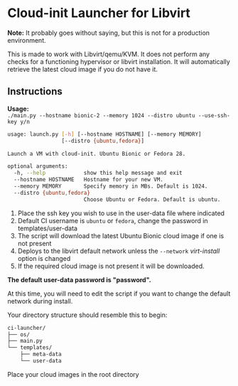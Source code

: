 # Cloud-init Launcher for Libvirt

__Note:__ It probably goes without saying, but this is not for a production environment.

This is made to work with Libvirt/qemu/KVM. It does not perform any checks for a functioning hypervisor 
or libvirt installation. It will automatically retrieve the latest cloud image if you do not have it.  

## Instructions

__Usage:__  
`./main.py --hostname bionic-2 --memory 1024 --distro ubuntu --use-ssh-key y/n`

```bash
usage: launch.py [-h] [--hostname HOSTNAME] [--memory MEMORY]
                 [--distro {ubuntu,fedora}]

Launch a VM with cloud-init. Ubuntu Bionic or Fedora 28.

optional arguments:
  -h, --help            show this help message and exit
  --hostname HOSTNAME   Hostname for your new VM.
  --memory MEMORY       Specify memory in MBs. Default is 1024.
  --distro {ubuntu,fedora}
                        Choose Ubuntu or Fedora. Default is ubuntu.
```

1. Place the ssh key you wish to use in the user-data file where indicated 
2. Default CI username is `ubuntu` or `fedora`, change the password in templates/user-data
3. The script will download the latest Ubuntu Bionic cloud image if one is not present
4. Deploys to the libvirt default network unless the `--network` *virt-install* option is changed
5. If the required cloud image is not present it will be downloaded. 


__The default user-data password is "password".__  

At this time, you will need to edit the script if you want to change the default network during install.  

Your directory structure should resemble this to begin:  

```bash
ci-launcher/
├── os/
├── main.py
└── templates/
    ├── meta-data
    └── user-data
```
 
Place your cloud images in the root directory 
